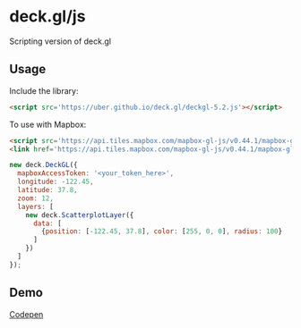 # deck.gl/js
Scripting version of deck.gl

## Usage

Include the library:
```html
<script src='https://uber.github.io/deck.gl/deckgl-5.2.js'></script>
```

To use with Mapbox:
```html
<script src='https://api.tiles.mapbox.com/mapbox-gl-js/v0.44.1/mapbox-gl.js'></script>
<link href='https://api.tiles.mapbox.com/mapbox-gl-js/v0.44.1/mapbox-gl.css' rel='stylesheet' />
```

```js
new deck.DeckGL({
  mapboxAccessToken: '<your_token_here>',
  longitude: -122.45,
  latitude: 37.8,
  zoom: 12,
  layers: [
    new deck.ScatterplotLayer({
      data: [
        {position: [-122.45, 37.8], color: [255, 0, 0], radius: 100}
      ]
    })
  ]
});
```

## Demo
[Codepen](https://codepen.io/vis-gl/)
